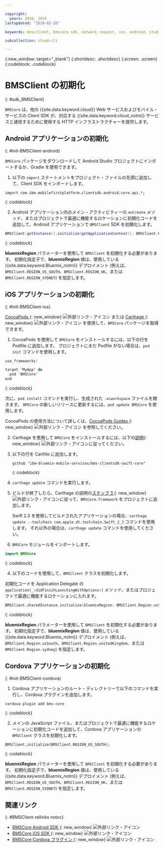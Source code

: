 ```yaml
---

copyright:
  years: 2016, 2019
lastupdated: "2019-02-26"

keywords: bmscclient, bmscore sdk, network request, ios, android, studio, cordova, client sdk, sdk, 

subcollection: cloud-cli

---
```


{:new_window: target="_blank"}
{:shortdesc: .shortdesc}
{:screen: .screen}
{:codeblock: .codeblock}

# BMSClient の初期化
{: #sdk_BMSClient}

`BMSCore` は、他の {{site.data.keyword.cloud}} Web サービスおよびモバイル・サービスの Client SDK が、対応する {{site.data.keyword.cloud_notm}} サービスと通信するために使用する HTTP インフラストラクチャーを提供します。

## Android アプリケーションの初期化
{: #init-BMSClient-android}

`BMSCore` パッケージをダウンロードして Android Studio プロジェクトにインポートするか、Gradle を使用できます。

1. 以下の `import` ステートメントをプロジェクト・ファイルの先頭に追加して、Client SDK をインポートします。

  ```
  import com.ibm.mobilefirstplatform.clientsdk.android.core.api.*;
  ```
  {: codeblock}

2. Android アプリケーション内のメイン・アクティビティーの `onCreate` メソッド、またはプロジェクトで最適に機能するロケーションに初期化コードを追加して、Android アプリケーションで `BMSClient` SDK を初期化します。

  ```java
  BMSClient.getInstance().initialize(getApplicationContext(), BMSClient.REGION_US_SOUTH); // Make sure that you point to your region
  ```
  {: codeblock}

  **bluemixRegion** パラメーターを使用して `BMSClient` を初期化する必要があります。 初期化指定子で、**bluemixRegion** 値は、使用している {{site.data.keyword.Bluemix_notm}} デプロイメント (例えば、`BMSClient.REGION_US_SOUTH`、`BMSClient.REGION_UK`、または `BMSClient.REGION_SYDNEY`) を指定します。


## iOS アプリケーションの初期化
{: #init-BMSClient-ios}

[CocoaPods ](https://cocoapods.org){: new_window} ![外部リンク・アイコン](../../icons/launch-glyph.svg "外部リンク・アイコン") または [Carthage ](https://github.com/Carthage/Carthage){: new_window} ![外部リンク・アイコン](../../icons/launch-glyph.svg "外部リンク・アイコン") を使用して、`BMSCore` パッケージを取得できます。

1. CocoaPods を使用して `BMSCore` をインストールするには、以下の行を Podfile に追加します。 プロジェクトにまだ Podfile がない場合は、`pod init` コマンドを使用します。

  ```swift
  use_frameworks!

  target 'MyApp' do
    pod 'BMSCore'
  end
  ```
  {: codeblock}

  次に、`pod install` コマンドを実行し、生成された `.xcworkspace` ファイルを開きます。 `BMSCore` の新しいリリースに更新するには、`pod update BMSCore` を使用します。

  CocoaPods の使用方法について詳しくは、[CocoaPods Guides ](https://guides.cocoapods.org/using/index.html){: new_window} ![外部リンク・アイコン](../icons/launch-glyph.svg "外部リンク・アイコン") を参照してください。

2. Carthage を使用して `BMSCore` をインストールするには、以下の[説明](https://github.com/Carthage/Carthage#getting-started){: new_window} ![外部リンク・アイコン](../icons/launch-glyph.svg "外部リンク・アイコン")に従ってください。

  1. 以下の行を Cartfile に追加します。

      ```
      github "ibm-bluemix-mobile-services/bms-clientsdk-swift-core"
      ```
      {: codeblock}

  2. `carthage update` コマンドを実行します。

  3. ビルドが終了したら、Carthage の説明の[ステップ 3 ](https://github.com/Carthage/Carthage#getting-started){: new_window} ![外部リンク・アイコン](../icons/launch-glyph.svg "外部リンク・アイコン")に従って、`BMSCore.framework` をプロジェクトに追加します。

      Swift 2.3 を使用してビルドされたアプリケーションの場合、`carthage update --toolchain com.apple.dt.toolchain.Swift_2_3` コマンドを使用します。 それ以外の場合は、`carthage update` コマンドを使用してください。

3. `BMSCore` モジュールをインポートします。

  ```swift
  import BMSCore
  ```
  {: codeblock}

4. 以下のコードを使用して、`BMSClient` クラスを初期化します。

  初期化コードを Application Delegate の `application(_:didFinishLaunchingWithOptions:)` メソッド、またはプロジェクトで最適に機能するロケーションに入れます。

  ```swift
  BMSClient.sharedInstance.initialize(bluemixRegion: BMSClient.Region.usSouth) // Make sure that you point to your region
  ```
  {: codeblock}

  **bluemixRegion** パラメーターを使用して `BMSClient` を初期化する必要があります。 初期化指定子で、**bluemixRegion** 値は、使用している {{site.data.keyword.Bluemix_notm}} デプロイメント (例えば、`BMSClient.Region.usSouth`、`BMSClient.Region.unitedKingdom`、または `BMSClient.Region.sydney`) を指定します。

## Cordova アプリケーションの初期化
{: #init-BMSClient-cordova}

1. Cordova アプリケーションのルート・ディレクトリーで以下のコマンドを実行し、Cordova プラグインを追加します。

  ```
  cordova plugin add bms-core
  ```
  {: codeblock}

2. メインの JavaScript ファイル、またはプロジェクトで最適に機能するロケーションに初期化コードを追加して、Cordova アプリケーションの `BMSClient` クラスを初期化します。

  ```
  BMSClient.initialize(BMSClient.REGION_US_SOUTH);
  ```
  {: codeblock}

  **bluemixRegion** パラメーターを使用して `BMSClient` を初期化する必要があります。 初期化指定子で、**bluemixRegion** 値は、使用している {{site.data.keyword.Bluemix_notm}} デプロイメント (例えば、`BMSClient.REGION_US_SOUTH`、`BMSClient.REGION_UK`、または `BMSClient.REGION_SYDNEY`) を指定します。

## 関連リンク
{: #BMSClient-rellinks notoc}

* [BMSCore Android SDK ](https://github.com/ibm-bluemix-mobile-services/bms-clientsdk-android-core){: new_window} ![外部リンク・アイコン](../icons/launch-glyph.svg "外部リンク・アイコン")
* [BMSCore iOS SDK ](https://github.com/ibm-bluemix-mobile-services/bms-clientsdk-swift-core){: new_window} ![外部リンク・アイコン](../icons/launch-glyph.svg "外部リンク・アイコン")
* [BMSCore Cordova プラグイン ](https://github.com/ibm-bluemix-mobile-services/bms-clientsdk-cordova-plugin-core){: new_window} ![外部リンク・アイコン](../icons/launch-glyph.svg "外部リンク・アイコン")
